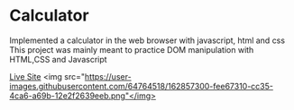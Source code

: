 # Calculator
Implemented a calculator in the web browser with javascript, html and css
<br>
This project was mainly meant to practice DOM manipulation with HTML,CSS and Javascript

<a href="https://shanmehr.github.io/Calculator/">Live Site</a>
<img src="https://user-images.githubusercontent.com/64764518/162857300-fee67310-cc35-4ca6-a69b-12e2f2639eeb.png"</img>
